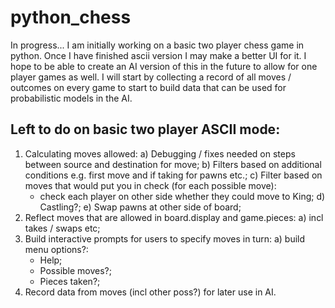 python_chess
============

In progress... I am initially working on a basic two player chess game in python. Once I have finished ascii version I may make a better UI for it.  I hope to be able to create an AI version of this in the future to allow for one player games as well. I will start by collecting a record of all moves / outcomes on every game to start to build data that can be used for probabilistic models in the AI. 

Left to do on basic two player ASCII mode:
-----------------------------------------

1) Calculating moves allowed:
   a) Debugging / fixes needed on steps between source and destination for move;
   b) Filters based on additional conditions e.g. first move and if taking for pawns etc.;
   c) Filter based on moves that would put you in check (for each possible move):
      - check each player on other side whether they could move to King;
   d) Castling?;
   e) Swap pawns at other side of board;
2) Reflect moves that are allowed in board.display and game.pieces:
   a) incl takes / swaps etc;
3) Build interactive prompts for users to specify moves in turn:
   a) build menu options?:
      - Help;
      - Possible moves?;
      - Pieces taken?;
4) Record data from moves (incl other poss?) for later use in AI.

